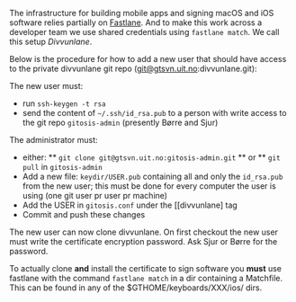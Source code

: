 The infrastructure for building mobile apps and signing macOS and iOS software
relies partially on [Fastlane](https://fastlane.tools/). And to make this work
across a developer team we use shared credentials using `fastlane match`. We
call this setup _Divvunlane_.

Below is the procedure for how to add a new user that should have access to the
private divvunlane git repo (git@gtsvn.uit.no:divvunlane.git):

The new user must:

- run `ssh-keygen -t rsa`
- send the content of `~/.ssh/id_rsa.pub` to a person with write access to the
  git repo `gitosis-admin` (presently Børre and Sjur)

The administrator must:

- either:
  ** `git clone git@gtsvn.uit.no:gitosis-admin.git`
  ** or
  \*\* `git pull` in `gitosis-admin`
- Add a new file: `keydir/USER.pub` containing all and only the `id_rsa.pub`
  from the new user; this must be done for every computer the user is using (one
  git user pr user pr machine)
- Add the USER in `gitosis.conf` under the [[divvunlane] tag
- Commit and push these changes

The new user can now clone divvunlane. On first checkout the new user must write
the certificate encryption password. Ask Sjur or Børre for the password.

To actually clone **and** install the certificate to sign software you **must**
use fastlane with the command `fastlane match` in a dir containing a
Matchfile. This can be found in any of the $GTHOME/keyboards/XXX/ios/ dirs.
